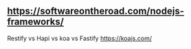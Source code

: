 
## https://softwareontheroad.com/nodejs-frameworks/

Restify vs Hapi vs koa vs Fastify
https://koajs.com/
